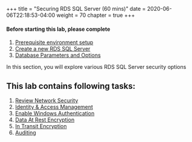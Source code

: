 +++
title = "Securing RDS SQL Server (60 mins)"
date = 2020-06-06T22:18:53-04:00
weight = 70
chapter = true
+++

#### Before starting this lab, please complete
1. [Prerequisite environment setup](lab0.html)
2. [Create a new RDS SQL Server](lab1.html)
3. [Database Parameters and Options](lab4.html)


<div align="left">In this section, you will explore various RDS SQL Server security options</div>

## This lab contains following tasks:
1. [Review Network Security](lab6/1_networksecurity.html)
2. [Identity & Access Management](lab6/2_iam.html)
3. [Enable Windows Authentication](lab6/3_ad.html)
4. [Data At Rest Encryption](lab6/4_dataatrest.html)
5. [In Transit Encryption](lab6/6_intransit.html)
5. [Auditing](lab6/5_auditing.html)